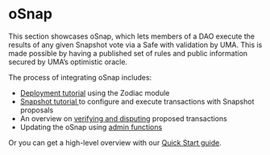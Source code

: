 # oSnap

This section showcases oSnap, which lets members of a DAO execute the results of any given Snapshot vote via a Safe with validation by UMA. This is made possible by having a published set of rules and public information secured by UMA’s optimistic oracle.

The process of integrating oSnap includes:

* [Deployment tutorial](osnap-deployment-tutorial.md) using the Zodiac module
* [Snapshot tutorial ](snapshot-tutorial.md)to configure and execute transactions with Snapshot proposals
* An overview on [verifying and disputing](osnap-proposal-verification.md) proposed transactions
* Updating the oSnap using [admin functions](osnap-module-admin-functions.md)

Or you can get a high-level overview with our [Quick Start guide](osnap-quick-start.md).
